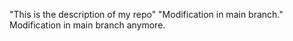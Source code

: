 "This is the description of my repo"
"Modification in main branch."
Modification in main branch anymore.
